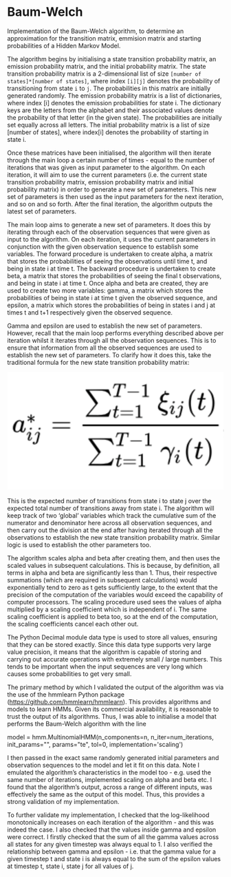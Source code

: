 # Baum-Welch
Implementation of the Baum-Welch algorithm, to determine an approximation for the transition matrix, emmision matrix and starting probabilities of a Hidden Markov Model.

The algorithm begins by initialising a state transition probability matrix, an emission probability matrix, and the initial probability matrix. The state transition probability matrix is a 2-dimensional list of size ```[number of states]*[number of states]```, where index ```[i][j]``` denotes the probability of transitioning from state ```i``` to ```j```. The probabilities in this matrix are initially generated randomly. The emission probability matrix is a list of dictionaries, where index [i] denotes the emission probabilities for state i. The dictionary keys are the letters from the alphabet and their associated values denote the probability of that letter (in the given state). The probabilities are initially set equally across all letters. The initial probability matrix is a list of size [number of states], where index[i] denotes the probability of starting in state i.

Once these matrices have been initialised, the algorithm will then iterate through the main loop a certain number of times - equal to the number of iterations that was given as input parameter to the algorithm. On each iteration, it will aim to use the current parameters (i.e. the current state transition probability matrix, emission probability matrix and initial probability matrix) in order to generate a new set of parameters. This new set of parameters is then used as the input parameters for the next iteration, and so on and so forth. After the final iteration, the algorithm outputs the latest set of parameters.

The main loop aims to generate a new set of parameters. It does this by iterating through each of the observation sequences that were given as input to the algorithm. On each iteration, it uses the current parameters in conjunction with the given observation sequence to establish some variables. The forward procedure is undertaken to create alpha, a matrix that stores the probabilities of seeing the observations until time t, and being in state i at time t. The backward procedure is undertaken to create beta, a matrix that stores the probabilities of seeing the final t observations, and being in state i at time t. Once alpha and beta are created, they are used to create two more variables: gamma, a matrix which stores the probabilities of being in state i at time t given the observed sequence, and epsilon, a matrix which stores the probabilities of being in states i and j at times t and t+1 respectively given the observed sequence. 

Gamma and epsilon are used to establish the new set of parameters. However, recall that the main loop performs everything described above per iteration whilst it iterates through all the observation sequences. This is to ensure that information from all the observed sequences are used to establish the new set of parameters. To clarify how it does this, take the traditional formula for the new state transition probability matrix:

![Equation](formula.png)


This is the expected number of transitions from state i to state j over the expected total number of transitions away from state i. The algorithm will keep track of two ‘global’ variables which track the cumulative sum of the numerator and denominator here across all observation sequences, and then carry out the division at the end after having iterated through all the observations to establish the new state transition probability matrix. Similar logic is used to establish the other parameters too.

The algorithm scales alpha and beta after creating them, and then uses the scaled values in subsequent calculations. This is because, by definition, all terms in alpha and beta are significantly less than 1. Thus, their respective summations (which are required in subsequent calculations) would exponentially tend to zero as t gets sufficiently large, to the extent that the precision of the computation of the variables would exceed the capability of computer processors. The scaling procedure used sees the values of alpha multiplied by a scaling coefficient which is independent of i. The same scaling coefficient is applied to beta too, so at the end of the computation, the scaling coefficients cancel each other out. 

The Python Decimal module data type is used to store all values, ensuring that they can be stored exactly. Since this data type supports very large value precision, it means that the algorithm is capable of storing and carrying out accurate operations with extremely small / large numbers. This tends to be important when the input sequences are very long which causes some probabilities to get very small.

The primary method by which I validated the output of the algorithm was via the use of the hmmlearn Python package (https://github.com/hmmlearn/hmmlearn). This provides algorithms and models to learn HMMs. Given its commercial availability, it is reasonable to trust the output of its algorithms. Thus, I was able to initialise a model that performs the Baum-Welch algorithm with the line

model = hmm.MultinomialHMM(n_components=n, n_iter=num_iterations, init_params="", params="te", tol=0, implementation='scaling') 

I then passed in the exact same randomly generated initial parameters and observation sequences to the model and let it fit on this data. Note I emulated the algorithm’s characteristics in the model too - e.g. used the same number of iterations, implemented scaling on alpha and beta etc. I found that the algorithm’s output, across a range of different inputs, was effectively the same as the output of this model. Thus, this provides a strong validation of my implementation.

To further validate my implementation, I checked that the log-likelihood monotonically increases on each iteration of the algorithm - and this was indeed the case. I also checked that the values inside gamma and epsilon were correct. I firstly checked that the sum of all the gamma values across all states for any given timestep was always equal to 1. I also verified the relationship between gamma and epsilon - i.e. that the gamma value for a given timestep t and state i is always equal to the sum of the epsilon values at timestep t, state i, state j for all values of j.

